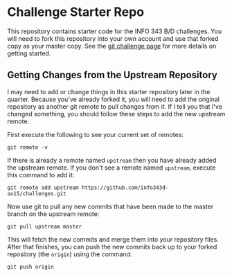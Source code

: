 # Challenge Starter Repo
This repository contains starter code for the INFO 343 B/D challenges. You will need to fork this repository into your own account and use that forked copy as your master copy. See the [git challenge page](http://faculty.washington.edu/joelross/courses/info343/#/challenges/git) for more details on getting started.

## Getting Changes from the Upstream Repository

I may need to add or change things in this starter repository later in the quarter. Because you've already forked it, you will need to add the original repository as another git remote to pull changes from it. If I tell you that I've changed something, you should follow these steps to add the new upstream remote.

First execute the following to see your current set of remotes:

    git remote -v

If there is already a remote named `upstream` then you have already added the upstream remote. If you don't see a remote named `upstream`, execute this command to add it:

    git remote add upstream https://github.com/info343d-au15/challenges.git

Now use git to pull any new commits that have been made to the master branch on the upstream remote:

    git pull upstream master

This will fetch the new commits and merge them into your repository files. After that finishes, you can push the new commits back up to your forked repository (the `origin`) using the command:

    git push origin
